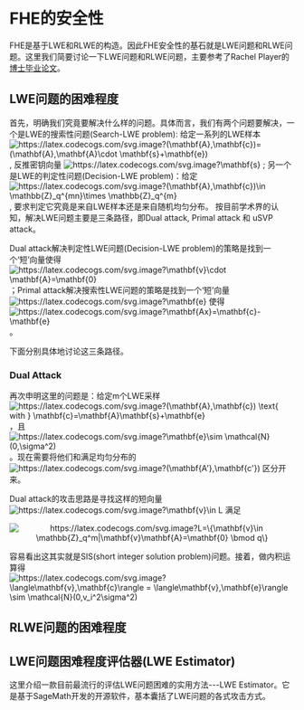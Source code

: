 # FHE的安全性
FHE是基于LWE和RLWE的构造。因此FHE安全性的基石就是LWE问题和RLWE问题。这里我们简要讨论一下LWE问题和RLWE问题，主要参考了Rachel Player的[博士毕业论文](https://pure.royalholloway.ac.uk/portal/files/29983580/2018playerrphd.pdf)。


## LWE问题的困难程度
首先，明确我们究竟要解决什么样的问题。具体而言，我们有两个问题要解决，一个是LWE的搜索性问题(Search-LWE problem): 给定一系列的LWE样本<img src="https://latex.codecogs.com/svg.image?(\mathbf{A},\mathbf{c})=(\mathbf{A},\mathbf{A}\cdot&space;\mathbf{s}&plus;\mathbf{e})" title="https://latex.codecogs.com/svg.image?(\mathbf{A},\mathbf{c})=(\mathbf{A},\mathbf{A}\cdot \mathbf{s}+\mathbf{e})" />, 反推密钥向量 <img src="https://latex.codecogs.com/svg.image?\mathbf{s}" title="https://latex.codecogs.com/svg.image?\mathbf{s}" /> ; 另一个是LWE的判定性问题(Decision-LWE problem)：给定 <img src="https://latex.codecogs.com/svg.image?(\mathbf{A},\mathbf{c})\in&space;\mathbb{Z}_q^{mn}\times&space;\mathbb{Z}_q^{m}" title="https://latex.codecogs.com/svg.image?(\mathbf{A},\mathbf{c})\in \mathbb{Z}_q^{mn}\times \mathbb{Z}_q^{m}" />, 要求判定它究竟是来自LWE样本还是来自随机均匀分布。
按目前学术界的认知，解决LWE问题主要是三条路径，即Dual attack, Primal attack 和 uSVP attack。

Dual attack解决判定性LWE问题(Decision-LWE problem)的策略是找到一个‘短’向量使得 <img src="https://latex.codecogs.com/svg.image?\mathbf{v}\cdot&space;\mathbf{A}=\mathbf{0}" title="https://latex.codecogs.com/svg.image?\mathbf{v}\cdot \mathbf{A}=\mathbf{0}" /> ；Primal attack解决搜索性LWE问题的策略是找到一个‘短’向量 <img src="https://latex.codecogs.com/svg.image?\mathbf{e}" title="https://latex.codecogs.com/svg.image?\mathbf{e}" /> 使得 <img src="https://latex.codecogs.com/svg.image?\mathbf{Ax}=\mathbf{c}-\mathbf{e}" title="https://latex.codecogs.com/svg.image?\mathbf{Ax}=\mathbf{c}-\mathbf{e}" />。

下面分别具体地讨论这三条路径。

### Dual Attack
再次申明这里的问题是：给定m个LWE采样 <img src="https://latex.codecogs.com/svg.image?(\mathbf{A},\mathbf{c})&space;\text{&space;with&space;}&space;\mathbf{c}=\mathbf{A}\mathbf{s}&plus;\mathbf{e}" title="https://latex.codecogs.com/svg.image?(\mathbf{A},\mathbf{c}) \text{ with } \mathbf{c}=\mathbf{A}\mathbf{s}+\mathbf{e}" /> ，且 <img src="https://latex.codecogs.com/svg.image?\mathbf{e}\sim&space;\mathcal{N}(0,\sigma^2)" title="https://latex.codecogs.com/svg.image?\mathbf{e}\sim \mathcal{N}(0,\sigma^2)" /> 。现在需要将他们和满足均匀分布的 <img src="https://latex.codecogs.com/svg.image?(\mathbf{A'},\mathbf{c'})" title="https://latex.codecogs.com/svg.image?(\mathbf{A'},\mathbf{c'})" /> 区分开来。

Dual attack的攻击思路是寻找这样的短向量 <img src="https://latex.codecogs.com/svg.image?\mathbf{v}\in&space;L" title="https://latex.codecogs.com/svg.image?\mathbf{v}\in L" /> 满足
<p align="center">
<img src="https://latex.codecogs.com/svg.image?L=\{\mathbf{v}\in&space;\mathbb{Z}_q^m|\mathbf{v}\mathbf{A}=\mathbf{0}&space;\bmod&space;q\}" title="https://latex.codecogs.com/svg.image?L=\{\mathbf{v}\in \mathbb{Z}_q^m|\mathbf{v}\mathbf{A}=\mathbf{0} \bmod q\}" />
</p>
<div>容易看出这其实就是SIS(short integer solution problem)问题。接着，做内积运算得 <img src="https://latex.codecogs.com/svg.image?\langle\mathbf{v},\mathbf{c}\rangle&space;=&space;\langle\mathbf{v},\mathbf{e}\rangle&space;\sim&space;\mathcal{N}(0,v_i^2\sigma^2)" title="https://latex.codecogs.com/svg.image?\langle\mathbf{v},\mathbf{c}\rangle = \langle\mathbf{v},\mathbf{e}\rangle \sim \mathcal{N}(0,v_i^2\sigma^2)" /></div>

  
## RLWE问题的困难程度


## LWE问题困难程度评估器(LWE Estimator)
这里介绍一款目前最流行的评估LWE问题困难的实用方法---LWE Estimator。它是基于SageMath开发的开源软件，基本囊括了LWE问题的各式攻击方式。
